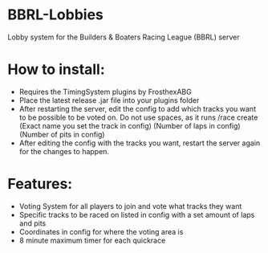 # BBRL-Lobbies
Lobby system for the Builders &amp; Boaters Racing League (BBRL) server

# How to install:
- Requires the TimingSystem plugins by FrosthexABG
- Place the latest release .jar file into your plugins folder
- After restarting the server, edit the config to add which tracks you want to be possible to be voted on. Do not use spaces, as it runs /race create (Exact name you set the track in config) (Number of laps in config) (Number of pits in config)
- After editing the config with the tracks you want, restart the server again for the changes to happen.

# Features:
- Voting System for all players to join and vote what tracks they want
- Specific tracks to be raced on listed in config with a set amount of laps and pits
- Coordinates in config for where the voting area is
- 8 minute maximum timer for each quickrace
